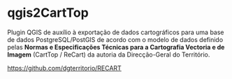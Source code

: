 # qgis2CartTop

Plugin QGIS de auxílio à exportação de dados cartográficos
para uma base de dados PostgreSQL/PostGIS de acordo com o modelo
de dados definido pelas **Normas e Especificações Técnicas para a
Cartografia Vectoria e de Imagem** (CartTop / ReCart) da autoria da 
Direcção-Geral do Território.

https://github.com/dgterritorio/RECART
